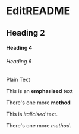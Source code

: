 # EditREADME

## Heading 2

#### Heading 4

###### Heading 6

Plain Text

This is an **emphasised** text

There's one more __method__

This is _italicised_ text.

There's one more *method*.
